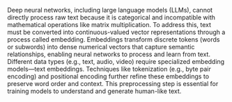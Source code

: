 Deep neural networks, including large language models (LLMs), cannot directly process raw text because it is categorical and incompatible with mathematical operations like matrix multiplication. To address this, text must be converted into continuous-valued vector representations through a process called embedding. Embeddings transform discrete tokens (words or subwords) into dense numerical vectors that capture semantic relationships, enabling neural networks to process and learn from text. Different data types (e.g., text, audio, video) require specialized embedding models—text embeddings. Techniques like tokenization (e.g., byte pair encoding) and positional encoding further refine these embeddings to preserve word order and context. This preprocessing step is essential for training models to understand and generate human-like text.
